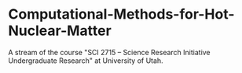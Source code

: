 # Computational-Methods-for-Hot-Nuclear-Matter
A stream of the course "SCI 2715 – Science Research Initiative Undergraduate Research" at University of Utah.
